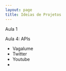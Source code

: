 ```yaml
---
layout: page
title: Ideias de Projetos
---
```


Aula 1


Aula 4: APIs

* Vagalume
* Twitter
* Youtube
* 